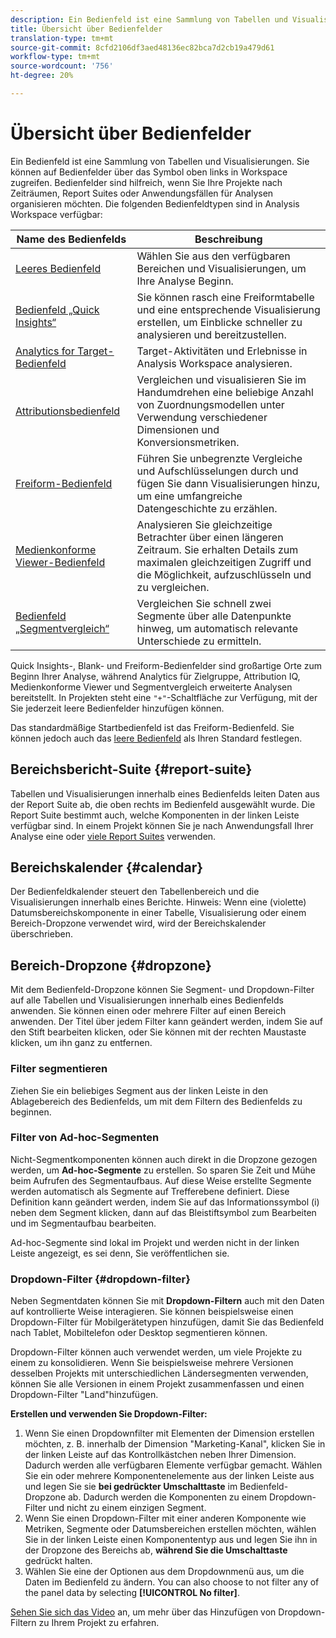 ```yaml
---
description: Ein Bedienfeld ist eine Sammlung von Tabellen und Visualisierungen
title: Übersicht über Bedienfelder
translation-type: tm+mt
source-git-commit: 8cfd2106df3aed48136ec82bca7d2cb19a479d61
workflow-type: tm+mt
source-wordcount: '756'
ht-degree: 20%

---
```



# Übersicht über Bedienfelder

Ein Bedienfeld ist eine Sammlung von Tabellen und Visualisierungen. Sie können auf Bedienfelder über das Symbol oben links in Workspace zugreifen. Bedienfelder sind hilfreich, wenn Sie Ihre Projekte nach Zeiträumen, Report Suites oder Anwendungsfällen für Analysen organisieren möchten. Die folgenden Bedienfeldtypen sind in Analysis Workspace verfügbar:

| Name des Bedienfelds | Beschreibung |
|---|---|
| [Leeres Bedienfeld](blank-panel.md) | Wählen Sie aus den verfügbaren Bereichen und Visualisierungen, um Ihre Analyse Beginn. |
| [Bedienfeld „Quick Insights“](quickinsight.md) | Sie können rasch eine Freiformtabelle und eine entsprechende Visualisierung erstellen, um Einblicke schneller zu analysieren und bereitzustellen. |
| [Analytics for Target-Bedienfeld](a4t-panel.md) | Target-Aktivitäten und Erlebnisse in Analysis Workspace analysieren. |
| [Attributionsbedienfeld](attribution.md) | Vergleichen und visualisieren Sie im Handumdrehen eine beliebige Anzahl von Zuordnungsmodellen unter Verwendung verschiedener Dimensionen und Konversionsmetriken. |
| [Freiform-Bedienfeld](freeform-panel.md) | Führen Sie unbegrenzte Vergleiche und Aufschlüsselungen durch und fügen Sie dann Visualisierungen hinzu, um eine umfangreiche Datengeschichte zu erzählen. |
| [Medienkonforme Viewer-Bedienfeld](media-concurrent-viewers.md) | Analysieren Sie gleichzeitige Betrachter über einen längeren Zeitraum. Sie erhalten Details zum maximalen gleichzeitigen Zugriff und die Möglichkeit, aufzuschlüsseln und zu vergleichen. |
| [Bedienfeld „Segmentvergleich“](c-segment-comparison/segment-comparison.md) | Vergleichen Sie schnell zwei Segmente über alle Datenpunkte hinweg, um automatisch relevante Unterschiede zu ermitteln. |

Quick Insights-, Blank- und Freiform-Bedienfelder sind großartige Orte zum Beginn Ihrer Analyse, während Analytics für Zielgruppe, Attribution IQ, Medienkonforme Viewer und Segmentvergleich erweiterte Analysen bereitstellt. In Projekten steht eine `"+"`-Schaltfläche zur Verfügung, mit der Sie jederzeit leere Bedienfelder hinzufügen können.

Das standardmäßige Startbedienfeld ist das Freiform-Bedienfeld. Sie können jedoch auch das [leere Bedienfeld](/help/analyze/analysis-workspace/c-panels/blank-panel.md) als Ihren Standard festlegen.

## Bereichsbericht-Suite {#report-suite}

Tabellen und Visualisierungen innerhalb eines Bedienfelds leiten Daten aus der Report Suite ab, die oben rechts im Bedienfeld ausgewählt wurde. Die Report Suite bestimmt auch, welche Komponenten in der linken Leiste verfügbar sind. In einem Projekt können Sie je nach Anwendungsfall Ihrer Analyse eine oder [viele Report Suites](https://docs.adobe.com/content/help/de-DE/analytics/analyze/analysis-workspace/build-workspace-project/multiple-report-suites.html) verwenden.

## Bereichskalender {#calendar}

Der Bedienfeldkalender steuert den Tabellenbereich und die Visualisierungen innerhalb eines Berichte. Hinweis: Wenn eine (violette) Datumsbereichskomponente in einer Tabelle, Visualisierung oder einem Bereich-Dropzone verwendet wird, wird der Bereichskalender überschrieben.

## Bereich-Dropzone {#dropzone}

Mit dem Bedienfeld-Dropzone können Sie Segment- und Dropdown-Filter auf alle Tabellen und Visualisierungen innerhalb eines Bedienfelds anwenden. Sie können einen oder mehrere Filter auf einen Bereich anwenden. Der Titel über jedem Filter kann geändert werden, indem Sie auf den Stift bearbeiten klicken, oder Sie können mit der rechten Maustaste klicken, um ihn ganz zu entfernen.

### Filter segmentieren

Ziehen Sie ein beliebiges Segment aus der linken Leiste in den Ablagebereich des Bedienfelds, um mit dem Filtern des Bedienfelds zu beginnen.

### Filter von Ad-hoc-Segmenten

Nicht-Segmentkomponenten können auch direkt in die Dropzone gezogen werden, um **Ad-hoc-Segmente** zu erstellen. So sparen Sie Zeit und Mühe beim Aufrufen des Segmentaufbaus. Auf diese Weise erstellte Segmente werden automatisch als Segmente auf Trefferebene definiert. Diese Definition kann geändert werden, indem Sie auf das Informationssymbol (i) neben dem Segment klicken, dann auf das Bleistiftsymbol zum Bearbeiten und im Segmentaufbau bearbeiten.

Ad-hoc-Segmente sind lokal im Projekt und werden nicht in der linken Leiste angezeigt, es sei denn, Sie veröffentlichen sie.

### Dropdown-Filter {#dropdown-filter}

Neben Segmentdaten können Sie mit **Dropdown-Filtern** auch mit den Daten auf kontrollierte Weise interagieren. Sie können beispielsweise einen Dropdown-Filter für Mobilgerätetypen hinzufügen, damit Sie das Bedienfeld nach Tablet, Mobiltelefon oder Desktop segmentieren können.

Dropdown-Filter können auch verwendet werden, um viele Projekte zu einem zu konsolidieren. Wenn Sie beispielsweise mehrere Versionen desselben Projekts mit unterschiedlichen Ländersegmenten verwenden, können Sie alle Versionen in einem Projekt zusammenfassen und einen Dropdown-Filter &quot;Land&quot;hinzufügen.

**Erstellen und verwenden Sie Dropdown-Filter:**

1. Wenn Sie einen Dropdownfilter mit Elementen der Dimension erstellen möchten, z. B.  innerhalb der Dimension &quot;Marketing-Kanal&quot;, klicken Sie in der linken Leiste auf das Kontrollkästchen neben Ihrer Dimension. Dadurch werden alle verfügbaren Elemente verfügbar gemacht. Wählen Sie ein oder mehrere Komponentenelemente aus der linken Leiste aus und legen Sie sie **bei gedrückter Umschalttaste** im Bedienfeld-Dropzone ab. Dadurch werden die Komponenten zu einem Dropdown-Filter und nicht zu einem einzigen Segment.
1. Wenn Sie einen Dropdown-Filter mit einer anderen Komponente wie Metriken, Segmente oder Datumsbereichen erstellen möchten, wählen Sie in der linken Leiste einen Komponententyp aus und legen Sie ihn in der Dropzone des Bereichs ab, **während Sie die Umschalttaste** gedrückt halten.
1. Wählen Sie eine der Optionen aus dem Dropdownmenü aus, um die Daten im Bedienfeld zu ändern. You can also choose to not filter any of the panel data by selecting **[!UICONTROL No filter]**.

[Sehen Sie sich das Video](https://www.youtube.com/watch?v=vpJywtsFVPI) an, um mehr über das Hinzufügen von Dropdown-Filtern zu Ihrem Projekt zu erfahren.
